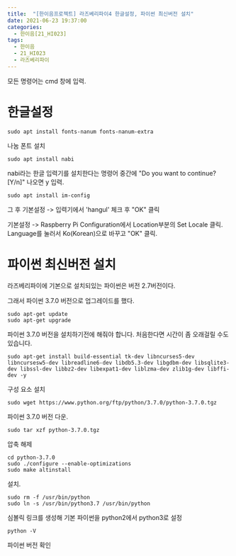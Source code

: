 ```yaml
---
title:  "[한이음프로젝트] 라즈베리파이4 한글설정, 파이썬 최신버전 설치"
date: 2021-06-23 19:37:00
categories:
  - 한이음[21_HI023]
tags:
  - 한이음
  - 21_HI023
  - 라즈베리파이
---
```


모든 명령어는 cmd 창에 입력.

# 한글설정
```
sudo apt install fonts-nanum fonts-nanum-extra
```
나눔 폰트 설치

```
sudo apt install nabi
```
nabi라는 한글 입력기를 설치한다는 명령어
중간에 "Do you want to continue? [Y/n]" 나오면 y 입력.

```
sudo apt install im-config
```
그 후 기본설정 -> 입력기에서 'hangul' 체크 후 "OK" 클릭

기본설정 -> Raspberry Pi Configuration에서 Location부분의 Set Locale 클릭. Language를 눌러서 Ko(Korean)으로 바꾸고 "OK" 클릭.

# 파이썬 최신버전 설치
라즈베리파이에 기본으로 설치되있는 파이썬은 버전 2.7버전이다.

그래서 파이썬 3.7.0 버전으로 업그레이드를 했다.

```
sudo apt-get update
sudo apt-get upgrade
```
파이썬 3.7.0 버전을 설치하기전에 해줘야 합니다.
처음한다면 시간이 좀 오래걸릴 수도 있습니다.

```
sudo apt-get install build-essential tk-dev libncurses5-dev libncursesw5-dev libreadline6-dev libdb5.3-dev libgdbm-dev libsqlite3-dev libssl-dev libbz2-dev libexpat1-dev liblzma-dev zlib1g-dev libffi-dev -y
```
구성 요소 설치

```
sudo wget https://www.python.org/ftp/python/3.7.0/python-3.7.0.tgz
```
파이썬 3.7.0 버전 다운. 

```
sudo tar xzf python-3.7.0.tgz
```
압축 해제

```
cd python-3.7.0
sudo ./configure --enable-optimizations
sudo make altinstall
```
설치.

```
sudo rm -f /usr/bin/python
sudo ln -s /usr/bin/python3.7 /usr/bin/python
```
심볼릭 링크를 생성해 기본 파이썬을 python2에서 python3로 설정

```
python -V
```
파이썬 버전 확인
